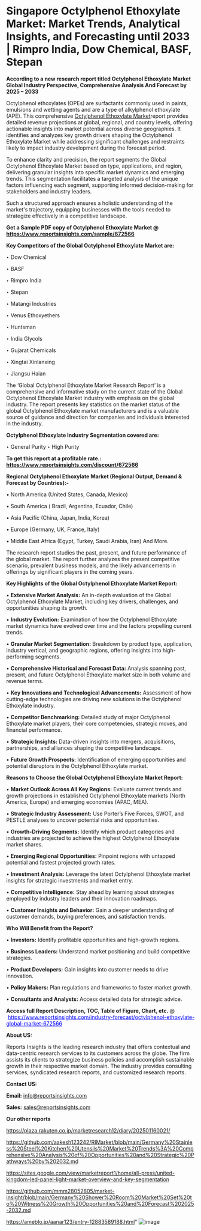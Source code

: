 # Singapore Octylphenol Ethoxylate Market: Market Trends, Analytical Insights, and Forecasting until 2033 | Rimpro India, Dow Chemical, BASF, Stepan

<strong>According to a new research report titled Octylphenol Ethoxylate Market Global Industry Perspective, Comprehensive Analysis And Forecast by 2025 – 2033</strong>

Octylphenol ethoxylates (OPEs) are surfactants commonly used in paints, emulsions and wetting agents and are a type of alkylphenol ethoxylate (APE). This comprehensive <a href=https://www.reportsinsights.com/sample/672566>Octylphenol Ethoxylate Market</a>report provides detailed revenue projections at global, regional, and country levels, offering actionable insights into market potential across diverse geographies. It identifies and analyzes key growth drivers shaping the Octylphenol Ethoxylate Market while addressing significant challenges and restraints likely to impact industry development during the forecast period.

To enhance clarity and precision, the report segments the Global Octylphenol Ethoxylate Market based on type, applications, and region, delivering granular insights into specific market dynamics and emerging trends. This segmentation facilitates a targeted analysis of the unique factors influencing each segment, supporting informed decision-making for stakeholders and industry leaders.

Such a structured approach ensures a holistic understanding of the market's trajectory, equipping businesses with the tools needed to strategize effectively in a competitive landscape.

<strong>Get a Sample PDF copy of Octylphenol Ethoxylate Market </strong><strong>@<a href=https://www.reportsinsights.com/sample/672566 style=color:#0000ff;> https://www.reportsinsights.com/sample/672566</a></strong></font>

<strong>Key Competitors of the Global Octylphenol Ethoxylate Market are:</strong>

‣ Dow Chemical

‣ BASF

‣ Rimpro India

‣ Stepan

‣ Matangi Industries

‣ Venus Ethoxyethers

‣ Huntsman

‣ India Glycols

‣ Gujarat Chemicals

‣ Xingtai Xinlanxing

‣ Jiangsu Haian

The ‘Global Octylphenol Ethoxylate Market Research Report’ is a comprehensive and informative study on the current state of the Global Octylphenol Ethoxylate Market industry with emphasis on the global industry. The report presents key statistics on the market status of the global Octylphenol Ethoxylate market manufacturers and is a valuable source of guidance and direction for companies and individuals interested in the industry.

<strong>Octylphenol Ethoxylate Industry Segmentation covered are:</strong>

‣ General Purity
‣ High Purity

<strong>To get this report at a profitable rate.: <a href=https://www.reportsinsights.com/discount/672566 style=color:#0000ff;>https://www.reportsinsights.com/discount/672566</a></strong></font>

<strong>Regional Octylphenol Ethoxylate Market (Regional Output, Demand &amp; Forecast by Countries):-</strong>

• North America (United States, Canada, Mexico)

• South America ( Brazil, Argentina, Ecuador, Chile)

• Asia Pacific (China, Japan, India, Korea)

• Europe (Germany, UK, France, Italy)

• Middle East Africa (Egypt, Turkey, Saudi Arabia, Iran) And More.

The research report studies the past, present, and future performance of the global market. The report further analyzes the present competitive scenario, prevalent business models, and the likely advancements in offerings by significant players in the coming years.

<strong>Key Highlights of the Global Octylphenol Ethoxylate Market Report:</strong>

• <strong>Extensive Market Analysis:</strong> An in-depth evaluation of the Global Octylphenol Ethoxylate Market, including key drivers, challenges, and opportunities shaping its growth.

• <strong>Industry Evolution:</strong> Examination of how the Octylphenol Ethoxylate market dynamics have evolved over time and the factors propelling current trends.

• <strong>Granular Market Segmentation:</strong> Breakdown by product type, application, industry vertical, and geographic regions, offering insights into high-performing segments.

• <strong>Comprehensive Historical and Forecast Data:</strong> Analysis spanning past, present, and future Octylphenol Ethoxylate market size in both volume and revenue terms.

• <strong>Key Innovations and Technological Advancements:</strong> Assessment of how cutting-edge technologies are driving new solutions in the Octylphenol Ethoxylate industry.

• <strong>Competitor Benchmarking:</strong> Detailed study of major Octylphenol Ethoxylate market players, their core competencies, strategic moves, and financial performance.

• <strong>Strategic Insights:</strong> Data-driven insights into mergers, acquisitions, partnerships, and alliances shaping the competitive landscape.

• <strong>Future Growth Prospects:</strong> Identification of emerging opportunities and potential disruptors in the Octylphenol Ethoxylate market.

<strong>Reasons to Choose the Global Octylphenol Ethoxylate Market Report:</strong>

• <strong>Market Outlook Across All Key Regions:</strong> Evaluate current trends and growth projections in established Octylphenol Ethoxylate markets (North America, Europe) and emerging economies (APAC, MEA).

• <strong>Strategic Industry Assessment:</strong> Use Porter’s Five Forces, SWOT, and PESTLE analyses to uncover potential risks and opportunities.

• <strong>Growth-Driving Segments:</strong> Identify which product categories and industries are projected to achieve the highest Octylphenol Ethoxylate market shares.

• <strong>Emerging Regional Opportunities:</strong> Pinpoint regions with untapped potential and fastest projected growth rates.

• <strong>Investment Analysis:</strong> Leverage the latest Octylphenol Ethoxylate market insights for strategic investments and market entry.

• <strong>Competitive Intelligence:</strong> Stay ahead by learning about strategies employed by industry leaders and their innovation roadmaps.

• <strong>Customer Insights and Behavior:</strong> Gain a deeper understanding of customer demands, buying preferences, and satisfaction trends.

<strong>Who Will Benefit from the Report?</strong>

• <strong>Investors:</strong> Identify profitable opportunities and high-growth regions.

• <strong>Business Leaders:</strong> Understand market positioning and build competitive strategies.

• <strong>Product Developers:</strong> Gain insights into customer needs to drive innovation.

• <strong>Policy Makers:</strong> Plan regulations and frameworks to foster market growth.

• <strong>Consultants and Analysts:</strong> Access detailed data for strategic advice.
</ul>
<strong>Access full Report Description, TOC, Table of Figure, Chart, etc. </strong>@  <a href=https://www.reportsinsights.com/industry-forecast/octylphenol-ethoxylate-global-market-672566 style=color:#0000ff;>https://www.reportsinsights.com/industry-forecast/octylphenol-ethoxylate-global-market-672566</a></font>

<strong><strong>About US</strong>:</strong>

Reports Insights is the leading research industry that offers contextual and data-centric research services to its customers across the globe. The firm assists its clients to strategize business policies and accomplish sustainable growth in their respective market domain. The industry provides consulting services, syndicated research reports, and customized research reports.

<strong>Contact US:</strong>

<p class=""""><b>Email:</b> <a href=mailto:info@reportsinsights.com>info@reportsinsights.com</a></p>
<p class=""""><b>Sales:</b> <a href=mailto:sales@reportsinsights.com>sales@reportsinsights.com</a></p>

<strong>Our other reports</strong>

<a href=https://plaza.rakuten.co.jp/marketresearch12/diary/202501160021/>https://plaza.rakuten.co.jp/marketresearch12/diary/202501160021/</a>

<a href=https://github.com/aakesh123242/RIMarket/blob/main/Germany%20Stainless%20Steel%20Kitchen%20Utensils%20Market%20Trends%3A%20Comprehensive%20Analysis%20of%20Opportunities%20and%20Strategic%20Pathways%20by%202032.md>https://github.com/aakesh123242/RIMarket/blob/main/Germany%20Stainless%20Steel%20Kitchen%20Utensils%20Market%20Trends%3A%20Comprehensive%20Analysis%20of%20Opportunities%20and%20Strategic%20Pathways%20by%202032.md</a>

<a href=https://sites.google.com/view/marketreport1/home/all-press/united-kingdom-led-panel-light-market-overview-and-key-segmentation>https://sites.google.com/view/marketreport1/home/all-press/united-kingdom-led-panel-light-market-overview-and-key-segmentation</a>

<a href=https://github.com/mmm28052805/market-insight/blob/main/Germany%20Shower%20Room%20Market%20Set%20to%20Witness%20Growth%20Opportunities%20and%20Forecast%202025-2032.md>https://github.com/mmm28052805/market-insight/blob/main/Germany%20Shower%20Room%20Market%20Set%20to%20Witness%20Growth%20Opportunities%20and%20Forecast%202025-2032.md</a>

<a href=https://ameblo.jp/aanar123/entry-12883589188.html>https://ameblo.jp/aanar123/entry-12883589188.html</a>"
![image](https://github.com/user-attachments/assets/5da77421-8ce4-408d-945f-6313c1a74f5b)

